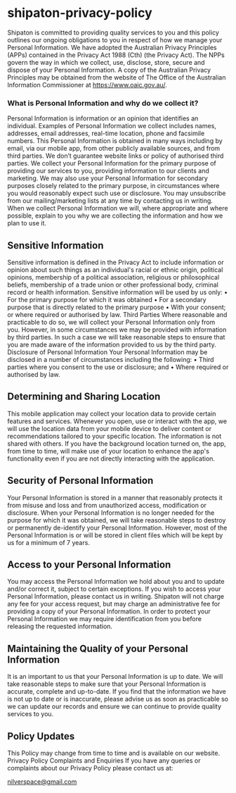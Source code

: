 # shipaton-privacy-policy


Shipaton is committed to providing quality services to you and this policy outlines our ongoing obligations to you in respect of how we manage your Personal Information.
We have adopted the Australian Privacy Principles (APPs) contained in the Privacy Act 1988 (Cth) (the Privacy Act). The NPPs govern the way in which we collect, use, disclose, store, secure and dispose of your Personal Information.
A copy of the Australian Privacy Principles may be obtained from the website of The Office of the Australian Information Commissioner at https://www.oaic.gov.au/.
### What is Personal Information and why do we collect it?
Personal Information is information or an opinion that identifies an individual. Examples of Personal Information we collect includes names, addresses, email addresses, real-time location, phone and facsimile numbers.
This Personal Information is obtained in many ways including by email, via our mobile app, from other publicly available sources, and from third parties. We don’t guarantee website links or policy of authorised third parties.
We collect your Personal Information for the primary purpose of providing our services to you, providing information to our clients and marketing. We may also use your Personal Information for secondary purposes closely related to the primary purpose, in circumstances where you would reasonably expect such use or disclosure. You may unsubscribe from our mailing/marketing lists at any time by contacting us in writing.
When we collect Personal Information we will, where appropriate and where possible, explain to you why we are collecting the information and how we plan to use it.
## Sensitive Information
Sensitive information is defined in the Privacy Act to include information or opinion about such things as an individual's racial or ethnic origin, political opinions, membership of a political association, religious or philosophical beliefs, membership of a trade union or other professional body, criminal record or health information.
Sensitive information will be used by us only:
•	For the primary purpose for which it was obtained
•	For a secondary purpose that is directly related to the primary purpose
•	With your consent; or where required or authorised by law.
Third Parties
Where reasonable and practicable to do so, we will collect your Personal Information only from you. However, in some circumstances we may be provided with information by third parties. In such a case we will take reasonable steps to ensure that you are made aware of the information provided to us by the third party.
Disclosure of Personal Information
Your Personal Information may be disclosed in a number of circumstances including the following:
•	Third parties where you consent to the use or disclosure; and
•	Where required or authorised by law.

## Determining and Sharing Location
This mobile application may collect your location data to provide certain features and services. Whenever you open, use or interact with the app, we will use the location data from your mobile device to deliver content or recommendations tailored to your specific location. The information is not shared with others. If you have the background location turned on, the app, from time to time, will make use of your location to enhance the app's functionality even if you are not directly interacting with the application.

## Security of Personal Information
Your Personal Information is stored in a manner that reasonably protects it from misuse and loss and from unauthorized access, modification or disclosure.
When your Personal Information is no longer needed for the purpose for which it was obtained, we will take reasonable steps to destroy or permanently de-identify your Personal Information. However, most of the Personal Information is or will be stored in client files which will be kept by us for a minimum of 7 years.
## Access to your Personal Information
You may access the Personal Information we hold about you and to update and/or correct it, subject to certain exceptions. If you wish to access your Personal Information, please contact us in writing.
Shipaton will not charge any fee for your access request, but may charge an administrative fee for providing a copy of your Personal Information.
In order to protect your Personal Information we may require identification from you before releasing the requested information.
## Maintaining the Quality of your Personal Information
It is an important to us that your Personal Information is up to date. We  will  take reasonable steps to make sure that your Personal Information is accurate, complete and up-to-date. If you find that the information we have is not up to date or is inaccurate, please advise us as soon as practicable so we can update our records and ensure we can continue to provide quality services to you.
## Policy Updates
This Policy may change from time to time and is available on our website.
Privacy Policy Complaints and Enquiries
If you have any queries or complaints about our Privacy Policy please contact us at:

nilverspace@gmail.com
